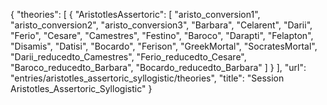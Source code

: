 {
    "theories": [
        {
            "AristotlesAssertoric": [
                "aristo_conversion1",
                "aristo_conversion2",
                "aristo_conversion3",
                "Barbara",
                "Celarent",
                "Darii",
                "Ferio",
                "Cesare",
                "Camestres",
                "Festino",
                "Baroco",
                "Darapti",
                "Felapton",
                "Disamis",
                "Datisi",
                "Bocardo",
                "Ferison",
                "GreekMortal",
                "SocratesMortal",
                "Darii_reducedto_Camestres",
                "Ferio_reducedto_Cesare",
                "Baroco_reducedto_Barbara",
                "Bocardo_reducedto_Barbara"
            ]
        }
    ],
    "url": "entries/aristotles_assertoric_syllogistic/theories",
    "title": "Session Aristotles_Assertoric_Syllogistic"
}